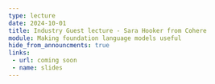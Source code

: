 ```yaml
---
type: lecture
date: 2024-10-01
title: Industry Guest lecture - Sara Hooker from Cohere
module: Making foundation language models useful
hide_from_announcments: true
links: 
 - url: coming soon
 - name: slides
---
```

<!-- **Suggested Readings:** -->
<!-- - [Readings 1](coming_soon) -->
<!-- - [Readings 2](coming_soon) -->
